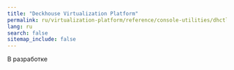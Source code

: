 ```yaml
---
title: "Deckhouse Virtualization Platform"
permalink: ru/virtualization-platform/reference/console-utilities/dhctl.html
lang: ru
search: false
sitemap_include: false
---
```


В разработке
